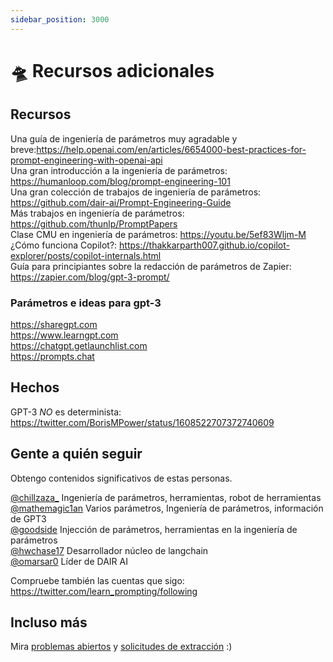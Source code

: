 ```yaml
---
sidebar_position: 3000
---
```


# 🛸 Recursos adicionales

## Recursos


Una guía de ingeniería de parámetros muy agradable y breve:https://help.openai.com/en/articles/6654000-best-practices-for-prompt-engineering-with-openai-api<br/> Una gran introducción a la ingeniería de parámetros: https://humanloop.com/blog/prompt-engineering-101<br/> Una gran colección de trabajos de ingeniería de parámetros: https://github.com/dair-ai/Prompt-Engineering-Guide<br/> Más trabajos en ingeniería de parámetros: https://github.com/thunlp/PromptPapers<br/> Clase CMU en ingeniería de parámetros: https://youtu.be/5ef83Wljm-M<br/> ¿Cómo funciona Copilot?: https://thakkarparth007.github.io/copilot-explorer/posts/copilot-internals.html<br/> Guía para principiantes sobre la redacción de parámetros de Zapier: https://zapier.com/blog/gpt-3-prompt/

### Parámetros e ideas para gpt-3

https://sharegpt.com <br/> https://www.learngpt.com <br/> https://chatgpt.getlaunchlist.com <br/> https://prompts.chat


## Hechos

GPT-3 *NO* es determinista: https://twitter.com/BorisMPower/status/1608522707372740609

## Gente a quién seguir

Obtengo contenidos significativos de estas personas.

[@chillzaza_](https://mobile.twitter.com/chillzaza_) Ingeniería de parámetros, herramientas, robot de herramientas<br/> [@mathemagic1an](https://mobile.twitter.com/mathemagic1an) Varios parámetros, Ingeniería de parámetros, información de GPT3<br/> [@goodside](https://twitter.com/goodside/status/1588247865503010816) Injección de parámetros, herramientas en la ingeniería de parámetros<br/> [@hwchase17](https://twitter.com/hwchase17) Desarrollador núcleo de langchain<br/> [@omarsar0](https://twitter.com/omarsar0) Líder de DAIR AI

Compruebe también las cuentas que sigo: https://twitter.com/learn_prompting/following

## Incluso más

Mira [problemas abiertos](https://github.com/trigaten/Learn_Prompting/issues) y [solicitudes de extracción](https://github.com/trigaten/Learn_Prompting/pulls) :)
